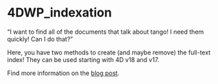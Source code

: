 # 4DWP_indexation

 “I want to find all of the documents that talk about tango! I need them quickly! Can I do that?”
 
Here, you have two methods to create (and maybe remove) the full-text index! They can be used starting with 4D v18 and v17.

Find more information on the [blog post]( https://blog.4d.com/4d-write-pro-full-text-indexation/).
